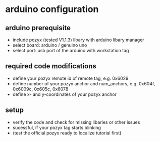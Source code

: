 # arduino configuration

## arduino prerequisite
- include pozyx (tested V1.1.3) libary with arduino libary manager
- select board: arduino / genuino uno
- select port: usb port of the arduino with workstation tag

## required code modifications
- define your pozyx remote id of remote tag, e.g. 0x6029
- define number of your pozyx anchor and num_anchors, e.g. 0x604f, 0x6009c, 0x605c, 0x6078 
- define x- and y-coordinates of your pozyx anchor

## setup
- verify the code and check for missing libaries or other issues
- sucessful, if your pozyx tag starts blinking
- (test the official pozyx ready to localize tutorial first)
